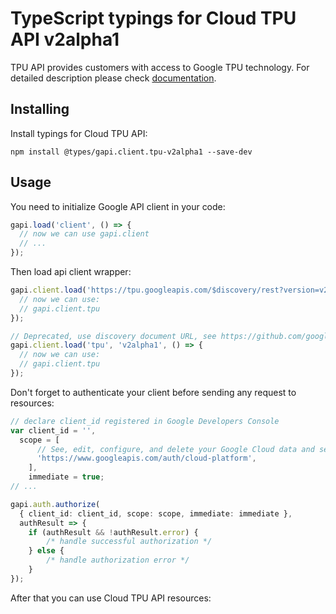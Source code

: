 # TypeScript typings for Cloud TPU API v2alpha1

TPU API provides customers with access to Google TPU technology.
For detailed description please check [documentation](https://cloud.google.com/tpu/).

## Installing

Install typings for Cloud TPU API:

```
npm install @types/gapi.client.tpu-v2alpha1 --save-dev
```

## Usage

You need to initialize Google API client in your code:

```typescript
gapi.load('client', () => {
  // now we can use gapi.client
  // ...
});
```

Then load api client wrapper:

```typescript
gapi.client.load('https://tpu.googleapis.com/$discovery/rest?version=v2alpha1', () => {
  // now we can use:
  // gapi.client.tpu
});
```

```typescript
// Deprecated, use discovery document URL, see https://github.com/google/google-api-javascript-client/blob/master/docs/reference.md#----gapiclientloadname----version----callback--
gapi.client.load('tpu', 'v2alpha1', () => {
  // now we can use:
  // gapi.client.tpu
});
```

Don't forget to authenticate your client before sending any request to resources:

```typescript
// declare client_id registered in Google Developers Console
var client_id = '',
  scope = [
      // See, edit, configure, and delete your Google Cloud data and see the email address for your Google Account.
      'https://www.googleapis.com/auth/cloud-platform',
    ],
    immediate = true;
// ...

gapi.auth.authorize(
  { client_id: client_id, scope: scope, immediate: immediate },
  authResult => {
    if (authResult && !authResult.error) {
        /* handle successful authorization */
    } else {
        /* handle authorization error */
    }
});
```

After that you can use Cloud TPU API resources: <!-- TODO: make this work for multiple namespaces -->

```typescript
```
